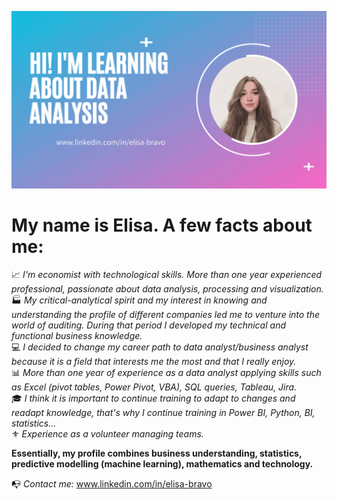![](https://github.com/bravovielisa/bravovielisa/blob/main/Githubelisa.gif)

# My name is Elisa. A few facts about me:  



📈 *I'm economist with technological skills. More than one year experienced professional, passionate about data analysis, processing and visualization.*  
🏭 *My critical-analytical spirit and my interest in knowing and understanding the profile of different companies led me to venture into the world of auditing. During that period I developed my technical and functional business knowledge.*  
💻 *I decided to change my career path to data analyst/business analyst because it is a field that interests me the most and that I really enjoy.*  
📊 *More than one year of experience as a data analyst applying skills such as Excel (pivot tables, Power Pivot, VBA), SQL queries, Tableau, Jira.*  
🎓 *I think it is important to continue training to adapt to changes and readapt knowledge, that's why I continue training in Power BI, Python, BI, statistics...*  
⚜️ *Experience as a volunteer managing teams.*  


**Essentially, my profile combines business understanding, statistics, predictive modelling (machine learning), mathematics and technology.**  


📭 *Contact me:* <span style="color:blue">www.linkedin.com/in/elisa-bravo</span>
